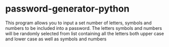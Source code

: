 # password-generator-python

This program allows you to input a set number of letters, symbols and numbers to be included into a password.
The letters symbols and numbers will be randomly selected from list containing all the
letters both upper case and lower case as well as symbols and numbers
